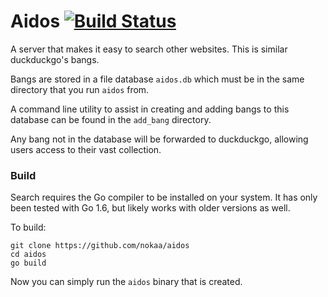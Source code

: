 # Aidos [![Build Status](https://travis-ci.org/nokaa/aidos.svg?branch=master)](https://travis-ci.org/nokaa/aidos)
A server that makes it easy to search other websites. This is similar duckduckgo's bangs.

Bangs are stored in a file database `aidos.db` which must be in the same directory that you run `aidos` from.

A command line utility to assist in creating and adding bangs to this database can be found in the `add_bang` directory.

Any bang not in the database will be forwarded to duckduckgo, allowing users access to their vast collection.

### Build
Search requires the Go compiler to be installed on your system. It has only been tested with Go 1.6, but likely works with older versions as well.

To build:
```
git clone https://github.com/nokaa/aidos
cd aidos
go build
```

Now you can simply run the `aidos` binary that is created.
